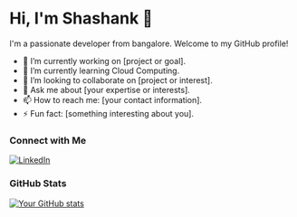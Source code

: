 # Hi, I'm Shashank 👋

I'm a passionate developer from bangalore. Welcome to my GitHub profile!

- 🔭 I’m currently working on [project or goal].
- 🌱 I’m currently learning Cloud Computing.
- 👯 I’m looking to collaborate on [project or interest].
- 💬 Ask me about [your expertise or interests].
- 📫 How to reach me: [your contact information].
- ⚡ Fun fact: [something interesting about you].

### Connect with Me

[![LinkedIn](https://img.shields.io/badge/LinkedIn-Shashank-blue)](https://www.linkedin.com/in/shashank-hl)

### GitHub Stats

[![Your GitHub stats](https://github-readme-stats.vercel.app/api?username=shashankhl)](https://github.com/shashankhl/github-readme-stats)
